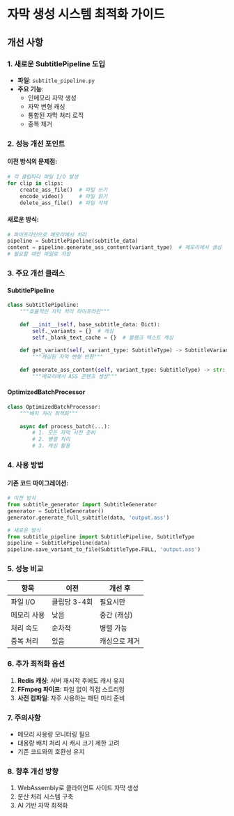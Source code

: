 # 자막 생성 시스템 최적화 가이드

## 개선 사항

### 1. 새로운 SubtitlePipeline 도입
- **파일**: `subtitle_pipeline.py`
- **주요 기능**:
  - 인메모리 자막 생성
  - 자막 변형 캐싱
  - 통합된 자막 처리 로직
  - 중복 제거

### 2. 성능 개선 포인트

#### 이전 방식의 문제점:
```python
# 각 클립마다 파일 I/O 발생
for clip in clips:
    create_ass_file()  # 파일 쓰기
    encode_video()     # 파일 읽기
    delete_ass_file()  # 파일 삭제
```

#### 새로운 방식:
```python
# 파이프라인으로 메모리에서 처리
pipeline = SubtitlePipeline(subtitle_data)
content = pipeline.generate_ass_content(variant_type)  # 메모리에서 생성
# 필요할 때만 파일로 저장
```

### 3. 주요 개선 클래스

#### SubtitlePipeline
```python
class SubtitlePipeline:
    """효율적인 자막 처리 파이프라인"""
    
    def __init__(self, base_subtitle_data: Dict):
        self._variants = {}  # 캐싱
        self._blank_text_cache = {}  # 블랭크 텍스트 캐싱
    
    def get_variant(self, variant_type: SubtitleType) -> SubtitleVariant:
        """캐싱된 자막 변형 반환"""
        
    def generate_ass_content(self, variant_type: SubtitleType) -> str:
        """메모리에서 ASS 콘텐츠 생성"""
```

#### OptimizedBatchProcessor
```python
class OptimizedBatchProcessor:
    """배치 처리 최적화"""
    
    async def process_batch(...):
        # 1. 모든 자막 사전 준비
        # 2. 병렬 처리
        # 3. 캐싱 활용
```

### 4. 사용 방법

#### 기존 코드 마이그레이션:
```python
# 이전 방식
from subtitle_generator import SubtitleGenerator
generator = SubtitleGenerator()
generator.generate_full_subtitle(data, 'output.ass')

# 새로운 방식
from subtitle_pipeline import SubtitlePipeline, SubtitleType
pipeline = SubtitlePipeline(data)
pipeline.save_variant_to_file(SubtitleType.FULL, 'output.ass')
```

### 5. 성능 비교

| 항목 | 이전 | 개선 후 |
|------|------|---------|
| 파일 I/O | 클립당 3-4회 | 필요시만 |
| 메모리 사용 | 낮음 | 중간 (캐싱) |
| 처리 속도 | 순차적 | 병렬 가능 |
| 중복 처리 | 있음 | 캐싱으로 제거 |

### 6. 추가 최적화 옵션

1. **Redis 캐싱**: 서버 재시작 후에도 캐시 유지
2. **FFmpeg 파이프**: 파일 없이 직접 스트리밍
3. **사전 컴파일**: 자주 사용하는 패턴 미리 준비

### 7. 주의사항

- 메모리 사용량 모니터링 필요
- 대용량 배치 처리 시 캐시 크기 제한 고려
- 기존 코드와의 호환성 유지

### 8. 향후 개선 방향

1. WebAssembly로 클라이언트 사이드 자막 생성
2. 분산 처리 시스템 구축
3. AI 기반 자막 최적화